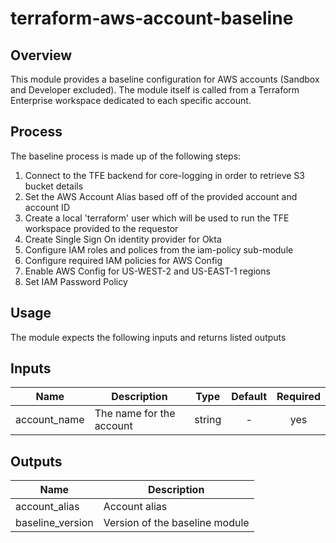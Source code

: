 terraform-aws-account-baseline
==============================
Overview
--------
This module provides a baseline configuration for AWS accounts (Sandbox and Developer excluded).  The module itself is called from a Terraform Enterprise workspace dedicated to each specific account.


Process
-------
The baseline process is made up of the following steps:

1. Connect to the TFE backend for core-logging in order to retrieve S3 bucket details
2. Set the AWS Account Alias based off of the provided account and account ID
3. Create a local 'terraform' user which will be used to run the TFE workspace provided to the requestor
4. Create Single Sign On identity provider for Okta
5. Configure IAM roles and polices from the iam-policy sub-module
6. Configure required IAM policies for AWS Config
7. Enable AWS Config for US-WEST-2 and US-EAST-1 regions
8. Set IAM Password Policy


Usage
-----
The module expects the following inputs and returns listed outputs

## Inputs

| Name | Description | Type | Default | Required |
|------|-------------|:----:|:-----:|:-----:|
| account\_name | The name for the account | string | - | yes |

## Outputs

| Name | Description |
|------|-------------|
| account\_alias | Account alias |
| baseline\_version | Version of the baseline module |
